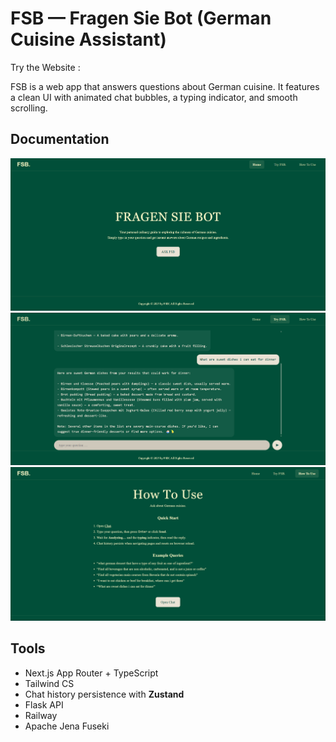 # FSB — Fragen Sie Bot (German Cuisine Assistant)

Try the Website : 

FSB is a web app that answers questions about German cuisine. It features a clean UI with animated chat bubbles, a typing indicator, and smooth scrolling.

## Documentation
![FSB Home Screenshot](/public/app_pict/home.png)
![FSB Home Screenshot](/public/app_pict/try.png)
![FSB Home Screenshot](/public/app_pict/how_to_use.png)

## Tools
- Next.js App Router + TypeScript
- Tailwind CS
- Chat history persistence with **Zustand**
- Flask API
- Railway
- Apache Jena Fuseki